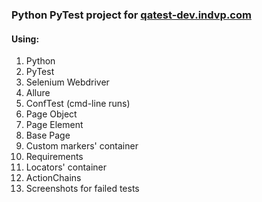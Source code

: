 ### Python PyTest project for [qatest-dev.indvp.com](https://qatest-dev.indvp.com/)
#### Using:
1. Python
2. PyTest
3. Selenium Webdriver
4. Allure
5. ConfTest (cmd-line runs)
6. Page Object
7. Page Element
8. Base Page
9. Custom markers' container
10. Requirements
11. Locators' container
12. ActionChains
13. Screenshots for failed tests